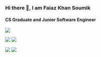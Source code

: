 
### Hi there 👋, I am Faiaz Khan Soumik
#### CS Graduate and Junior Software Engineer

![](http://github-profile-summary-cards.vercel.app/api/cards/profile-details?username=Faiaz07&theme=monokai)

![](http://github-profile-summary-cards.vercel.app/api/cards/repos-per-language?username=Faiaz07&theme=monokai) ![](http://github-profile-summary-cards.vercel.app/api/cards/most-commit-language?username=Faiaz07&theme=monokai)

![](http://github-profile-summary-cards.vercel.app/api/cards/stats?username=Faiaz07&theme=monokai) ![](http://github-profile-summary-cards.vercel.app/api/cards/productive-time?username=Faiaz07&theme=monokai&utcOffset=8)


